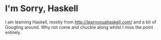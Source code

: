 # I'm Sorry, Haskell

I am learning Haskell, mostly from http://learnyouahaskell.com/ and a bit of Googling around. Why not come and chuckle along whilst I miss the point entirely.
